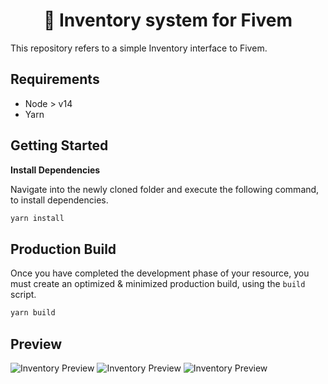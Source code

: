 <h1 align="center">🎒 Inventory system for Fivem</h1>

This repository refers to a simple Inventory interface to Fivem. 

## Requirements
* Node > v14
* Yarn

## Getting Started
**Install Dependencies**

Navigate into the newly cloned folder and execute
the following command, to install dependencies.

```sh
yarn install
```

## Production Build
Once you have completed the development phase of your resource,
you must create an optimized & minimized production build, using
the `build` script.

```sh
yarn build
```

## Preview
![Inventory Preview](https://media.discordapp.net/attachments/867877257586278420/1051660313105289237/image.png?width=1344&height=701 "Inventory Preview")
![Inventory Preview](https://media.discordapp.net/attachments/867877257586278420/1052313042928533636/image.png?width=1337&height=701 "Inventory Preview")
![Inventory Preview](https://media.discordapp.net/attachments/867877257586278420/1051660405694529536/image.png?width=1339&height=701 "Inventory Preview")